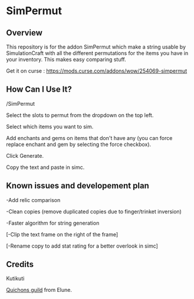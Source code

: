 # SimPermut

## Overview

This repository is for the addon SimPermut which make a string usable by SimulationCraft with all the different permutations for the items you have in your inventory. This makes easy comparing stuff.


Get it on curse : https://mods.curse.com/addons/wow/254069-simpermut

## How Can I Use It?

/SimPermut


Select the slots to permut from the dropdown on the top left.

Select which items you want to sim.

Add enchants and gems on items that don't have any (you can force replace enchant and gem by selecting the force checkbox).

Click Generate.

Copy the text and paste in simc.


## Known issues and developement plan

-Add relic comparison

-Clean copies (remove duplicated copies due to finger/trinket inversion)

-Faster algorithm for string generation

[-Clip the text frame on the right of the frame]

[-Rename copy to add stat rating for a better overlook in simc]


## Credits
Kutikuti 

[Quichons guild](http://www.quichons.fr/) from Elune.